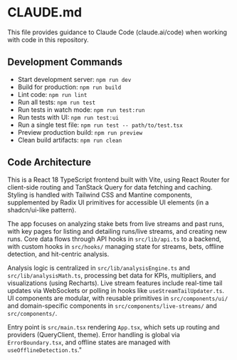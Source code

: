 # CLAUDE.md

This file provides guidance to Claude Code (claude.ai/code) when working with code in this repository.

## Development Commands

- Start development server: `npm run dev`
- Build for production: `npm run build`
- Lint code: `npm run lint`
- Run all tests: `npm run test`
- Run tests in watch mode: `npm run test:run`
- Run tests with UI: `npm run test:ui`
- Run a single test file: `npm run test -- path/to/test.tsx`
- Preview production build: `npm run preview`
- Clean build artifacts: `npm run clean`

## Code Architecture

This is a React 18 TypeScript frontend built with Vite, using React Router for client-side routing and TanStack Query for data fetching and caching. Styling is handled with Tailwind CSS and Mantine components, supplemented by Radix UI primitives for accessible UI elements (in a shadcn/ui-like pattern).

The app focuses on analyzing stake bets from live streams and past runs, with key pages for listing and detailing runs/live streams, and creating new runs. Core data flows through API hooks in `src/lib/api.ts` to a backend, with custom hooks in `src/hooks/` managing state for streams, bets, offline detection, and hit-centric analysis.

Analysis logic is centralized in `src/lib/analysisEngine.ts` and `src/lib/analysisMath.ts`, processing bet data for KPIs, multipliers, and visualizations (using Recharts). Live stream features include real-time tail updates via WebSockets or polling in hooks like `useStreamTailUpdater.ts`. UI components are modular, with reusable primitives in `src/components/ui/` and domain-specific components in `src/components/live-streams/` and `src/components/`.

Entry point is `src/main.tsx` rendering `App.tsx`, which sets up routing and providers (QueryClient, theme). Error handling is global via `ErrorBoundary.tsx`, and offline states are managed with `useOfflineDetection.ts`."
